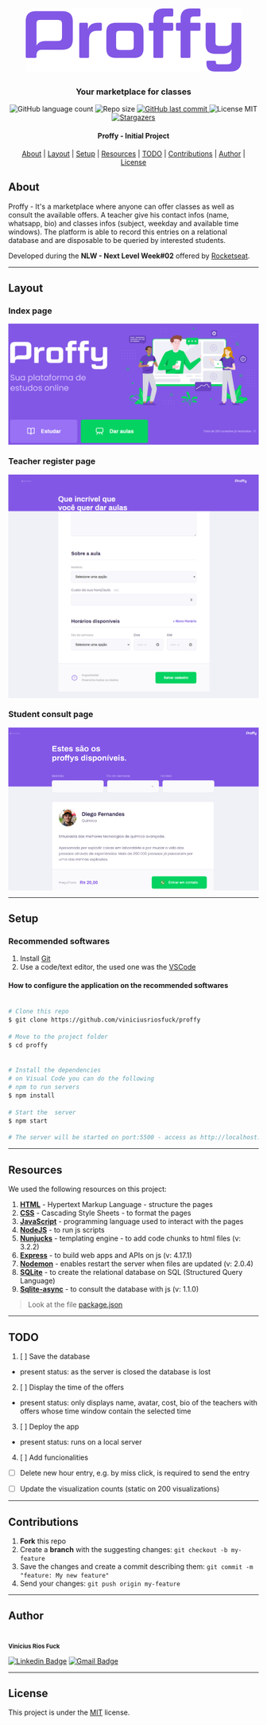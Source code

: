 <!-- LOGO  -->
<h1 align="center">
	<rect width="100%" height="100%" fill="red"/>
    <img alt="Proffy Logo" src="/public/images/logo.png"/>  <!-- .png -->
</h1>

<!-- https://raw.githubusercontent.com/viniciusriosfuck/proffy/master/public/images/logo.svg -->





<!-- SLOGAN -->
<h3 align="center">
    Your marketplace for classes
</h3>

<!-- BADGES -->
<p align="center">
  <img alt="GitHub language count" src="https://img.shields.io/github/languages/count/viniciusriosfuck/proffy?color=%2304D361">

  <img alt="Repo size" src="https://img.shields.io/github/repo-size/viniciusriosfuck/proffy">

  <a href="https://github.com/viniciusriosfuck/README-proffy/commits/master">
    <img alt="GitHub last commit" src="https://img.shields.io/github/last-commit/viniciusriosfuck/proffy?color=%4d0000">
  </a>
    
   <img alt="License MIT" src="https://img.shields.io/badge/license-MIT-8622f8">

   <a href="https://github.com/viniciusriosfuck/proffy/stargazers">
    <img alt="Stargazers" src="https://img.shields.io/github/stars/viniciusriosfuck/proffy?style=social">
  </a>

</p>

<!-- <h1 align="center">
    <img alt="NextLevelWeek#02" title="#NextLevelWeek#02" src="/public/images/home-page.png" />
</h1> -->

<h4 align="center"> 
	Proffy - Initial Project
</h4>

<p align="center">
	<a href="#about">About</a> |
	<a href="#layout">Layout</a> | 
 	<a href="#setup">Setup</a> | 
  	<a href="#resources">Resources</a> |
  	<a href="#todo">TODO</a> |
  	<a href="#contributions">Contributions</a> | 
 	<a href="#author">Author</a> | 
 	<a href="#license">License</a>
</p>


## About

Proffy - It's a marketplace where anyone can offer classes as well as consult the available offers. A teacher give his contact infos (name, whatsapp, bio) and classes infos (subject, weekday and available time windows). The platform is able to record this entries on a relational database and are disposable to be queried by interested students.

Developed during the **NLW - Next Level Week#02** offered by [Rocketseat](https://rocketseat.com.br/).

---

## Layout

###  Index page
<p align="center" style="display: flex; align-items: flex-start; justify-content: center;">
  	<img alt="Index page" src="/public/images/index-page-ex.png" width="100%">
</p>

###  Teacher register page

<p align="center" style="display: flex; align-items: flex-start; justify-content: center;">
  	<img alt="Teacher register page" src="/public/images/register-page-ex.png" width="100%">
</p>

###  Student consult page

<p align="center" style="display: flex; align-items: flex-start; justify-content: center;">
  	<img alt="Student consult page" src="/public/images/consult-page-ex.png" width="100%">
</p>


---

## Setup

### Recommended softwares

1. Install [Git](https://git-scm.com)
2. Use a code/text editor, the used one was the [VSCode](https://code.visualstudio.com/)



#### How to configure the application on the recommended softwares

```bash

# Clone this repo
$ git clone https://github.com/viniciusriosfuck/proffy

# Move to the project folder
$ cd proffy


# Install the dependencies
# on Visual Code you can do the following
# npm to run servers
$ npm install

# Start the  server
$ npm start

# The server will be started on port:5500 - access as http://localhost:5500 
```

---

## Resources

We used the following resources on this project:

1. **[HTML](https://developer.mozilla.org/en-US/docs/Web/HTML)** - Hypertext Markup Language - structure the pages
2. **[CSS](https://developer.mozilla.org/en-US/docs/Web/CSS)** - Cascading Style Sheets - to format the pages
3. **[JavaScript](https://www.javascript.com)** - programming language used to interact with the pages
 1. **[NodeJS](https://nodejs.org/en/)** - to run js scripts
 2. **[Nunjucks](https://github.com/mozilla/nunjucks)** - templating engine - to add code chunks to html files (v: 3.2.2)
 3. **[Express](https://expressjs.com/)** - to build web apps and APIs on js (v: 4.17.1)
 4. **[Nodemon](https://github.com/remy/nodemon)** - enables restart the server when files are updated (v: 2.0.4)
4. **[SQLite](https://www.sqlite.org/index.html)** - to create the relational database on SQL (Structured Query Language)
 1. **[Sqlite-async](https://www.npmjs.com/package/sqlite-async)** - to consult the database with js (v: 1.1.0)


> Look at the file [package.json](https://github.com/viniciusriosfuck/proffy/blob/master/package.json)


---
## TODO

1. [ ] Save the database
 * present status: as the server is closed the database is lost
2. [ ] Display the time of the offers
 * present status: only displays name, avatar, cost, bio of the teachers with offers whose time window contain the selected time
3. [ ] Deploy the app
 * present status: runs on a local server
4. [ ] Add funcionalities
 * [ ] Delete new hour entry, e.g. by miss click, is required to send the entry
 * [ ] Update the visualization counts (static on 200 visualizations) 


---
## Contributions

1. **Fork** this repo
2. Create a **branch** with the suggesting changes: `git checkout -b my-feature`
3. Save the changes and create a commit describing them: `git commit -m "feature: My new feature"`
4. Send your changes: `git push origin my-feature`

---

## Author

 <img style="border-radius: 50%;" src="https://avatars2.githubusercontent.com/u/63118219?s=460&u=58cda92df811710a1deb1dcd1b60e32524e0380c&v=4" width="100px;" alt=""/>
 <br />
 <sub><b>Vinícius Rios Fuck</b></sub>
 <br />

[![Linkedin Badge](https://img.shields.io/badge/-viniciusriosfuck-black?style=flat-square&logo=Linkedin&logoColor=white&link=https://www.linkedin.com/in/viniciusriosfuck/)](https://www.linkedin.com/in/viniciusriosfuck/) 
[![Gmail Badge](https://img.shields.io/badge/-viniciusrf1992@gmail.com-black?style=flat-square&logo=Gmail&logoColor=white&link=mailto:viniciusrf1992@gmail.com)](mailto:viniciusrf1992@gmail.com)

---

## License

This project is under the [MIT](./LICENSE.md) license.
